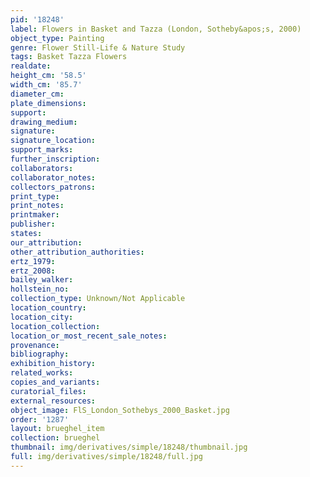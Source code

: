 ```yaml
---
pid: '18248'
label: Flowers in Basket and Tazza (London, Sotheby&apos;s, 2000)
object_type: Painting
genre: Flower Still-Life & Nature Study
tags: Basket Tazza Flowers
realdate: 
height_cm: '58.5'
width_cm: '85.7'
diameter_cm: 
plate_dimensions: 
support: 
drawing_medium: 
signature: 
signature_location: 
support_marks: 
further_inscription: 
collaborators: 
collaborator_notes: 
collectors_patrons: 
print_type: 
print_notes: 
printmaker: 
publisher: 
states: 
our_attribution: 
other_attribution_authorities: 
ertz_1979: 
ertz_2008: 
bailey_walker: 
hollstein_no: 
collection_type: Unknown/Not Applicable
location_country: 
location_city: 
location_collection: 
location_or_most_recent_sale_notes: 
provenance: 
bibliography: 
exhibition_history: 
related_works: 
copies_and_variants: 
curatorial_files: 
external_resources: 
object_image: FlS_London_Sothebys_2000_Basket.jpg
order: '1287'
layout: brueghel_item
collection: brueghel
thumbnail: img/derivatives/simple/18248/thumbnail.jpg
full: img/derivatives/simple/18248/full.jpg
---
```

